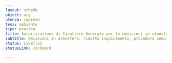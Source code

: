 ```yaml
---
layout: scheda
object: acg
utenza: imprese
tema: ambiente
tipo: pratica
title: Autorizzazione di Carattere Generale per le emissioni in atmosfera
subtitle: emissioni in atmosfera, ridotto inquinamento, procedura semplificata
status: Livello2
statusLink: /onboard

---
```

